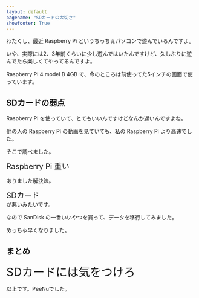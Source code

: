 ```yaml
---
layout: default
pagename: "SDカードの大切さ"
showfooter: True
---
```


わたくし、最近 Raspberry Pi というちっちぇパソコンで遊んでいるんですよ。

いや、実際には2、3年前くらいに少し遊んではいたんですけど、久しぶりに遊んでたら楽しくてやってるんですよ。

Raspberry Pi 4 model B 4GB で、今のところは前使ってた5インチの画面で使っています。

## SDカードの弱点

Raspberry Pi を使っていて、とてもいいんですけどなんか遅いんですよね。

他の人の Raspberry Pi の動画を見ていても、私の Raspberry Pi より高速でした。

そこで調べました。

<div style="font-size:20px;">Raspberry Pi 重い</div>

ありました解決法。

<div style="font-size:20px;">SDカード</div>が悪いみたいです。

なので SanDisk の一番いいやつを買って、データを移行してみました。

めっちゃ早くなりました。

## まとめ

<div style="font-size:30px;">SDカードには気をつけろ</div>

以上です。PeeNuでした。